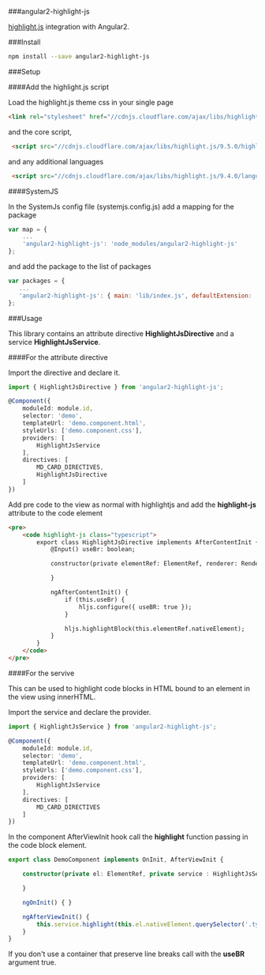 ###angular2-highlight-js

[highlight.js](https://highlightjs.org) integration with Angular2.

###Install

```bash
npm install --save angular2-highlight-js
```

###Setup

####Add the highlight.js script

Load the highlight.js theme css in your single page

```html
<link rel="stylesheet" href="//cdnjs.cloudflare.com/ajax/libs/highlight.js/9.5.0/styles/monokai_sublime.min.css">
```

and the core script,

```html
 <script src="//cdnjs.cloudflare.com/ajax/libs/highlight.js/9.5.0/highlight.min.js"></script>
```

and any additional languages

```html
 <script src="//cdnjs.cloudflare.com/ajax/libs/highlight.js/9.4.0/languages/typescript.min.js"></script>
```

####SystemJS

In the SystemJs config file (systemjs.config.js) add a mapping for the package

```javascript
var map = {
    ...
    'angular2-highlight-js': 'node_modules/angular2-highlight-js'
};
```

and add the package to the list of packages

 ```javascript
var packages = {
    ...
    'angular2-highlight-js': { main: 'lib/index.js', defaultExtension: 'js' }
};
```

###Usage

This library contains an attribute directive **HighlightJsDirective** and a service **HighlightJsService**.

####For the attribute directive

Import the directive and declare it.

```typescript
import { HighlightJsDirective } from 'angular2-highlight-js';

@Component({
    moduleId: module.id,
    selector: 'demo',
    templateUrl: 'demo.component.html',
    styleUrls: ['demo.component.css'],
    providers: [
        HighlightJsService
    ],
    directives: [
        MD_CARD_DIRECTIVES,
        HighlightJsDirective
    ]
})
```

Add pre code to the view as normal with highlightjs and add the **highlight-js** attribute to the code element

```html
<pre>
    <code highlight-js class="typescript">
        export class HighlightJsDirective implements AfterContentInit {
            @Input() useBr: boolean;

            constructor(private elementRef: ElementRef, renderer: Renderer) {

            }

            ngAfterContentInit() {
                if (this.useBr) {
                    hljs.configure({ useBR: true });
                }

                hljs.highlightBlock(this.elementRef.nativeElement);
            }
        }
    </code>
</pre>
```

####For the servive

This can be used to highlight code blocks in HTML bound to an element in the view using innerHTML.

Import the service and declare the provider.

```typescript
import { HighlightJsService } from 'angular2-highlight-js';

@Component({
    moduleId: module.id,
    selector: 'demo',
    templateUrl: 'demo.component.html',
    styleUrls: ['demo.component.css'],
    providers: [
        HighlightJsService
    ],
    directives: [
        MD_CARD_DIRECTIVES
    ]
})
```

In the component AfterViewInit hook call the **highlight** function passing in the code block element.

```typescript
export class DemoComponent implements OnInit, AfterViewInit {

    constructor(private el: ElementRef, private service : HighlightJsService) {

    }

    ngOnInit() { }

    ngAfterViewInit() {        
        this.service.highlight(this.el.nativeElement.querySelector('.typescript'));
    }
}
```

If you don't use a container that preserve line breaks call with the **useBR** argument true.